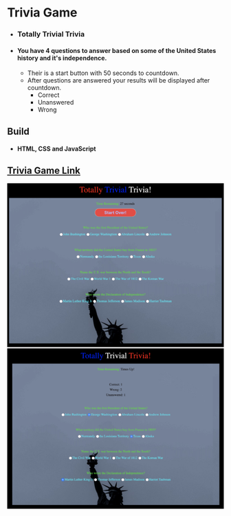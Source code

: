 # Trivia Game

*  ### Totally Trivial Trivia
*  #### You have 4 questions to answer based on some of the United States history and it's independence.
   * Their is a start button with 50 seconds to countdown.
   * After questions are answered your results will be displayed after countdown. 
      * Correct
      * Unanswered 
      * Wrong
          
         
## Build
*  #### HTML, CSS and JavaScript

## [Trivia Game Link](https://spacejnk.github.io/TriviaGame/)



![Image description](assets/images/img1.png)
![Image description](assets/images/img2.png)